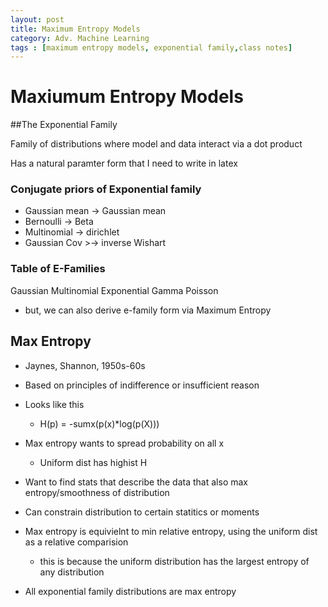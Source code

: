 ```yaml
---
layout: post
title: Maximum Entropy Models
category: Adv. Machine Learning
tags : [maximum entropy models, exponential family,class notes]
---
```



# Maxiumum Entropy Models

##The Exponential Family

Family of distributions where model and data interact via a dot product

Has a natural paramter form that I need to write in latex

### Conjugate priors of Exponential family
* Gaussian mean -> Gaussian mean
* Bernoulli -> Beta
* Multinomial -> dirichlet
* Gaussian Cov >-> inverse Wishart

### Table of E-Families
Gaussian
Multinomial
Exponential
Gamma
Poisson

* but, we can also derive e-family form via Maximum Entropy

## Max Entropy
* Jaynes, Shannon, 1950s-60s
* Based on principles of indifference or insufficient reason
* Looks like this
	* H(p) = -sumx(p(x)*log(p(X)))
* Max entropy wants to spread probability on all x
	* Uniform dist has highist H
* Want to find stats that describe the data that also max entropy/smoothness of distribution

* Can constrain distribution to certain statitics or moments

* Max entropy is equivielnt to min relative entropy, using the uniform dist as a relative comparision
	* this is because the uniform distribution has the largest entropy of any distribution

* All exponential family distributions are max entropy



